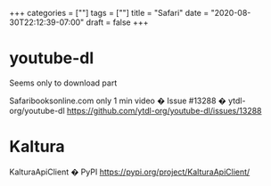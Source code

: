 +++
categories = [""]
tags = [""]
title = "Safari"
date = "2020-08-30T22:12:39-07:00"
draft = false
+++

# youtube-dl

Seems only to download part

Safaribooksonline.com only 1 min video � Issue #13288 � ytdl-org/youtube-dl
https://github.com/ytdl-org/youtube-dl/issues/13288

# Kaltura

KalturaApiClient � PyPI
https://pypi.org/project/KalturaApiClient/

